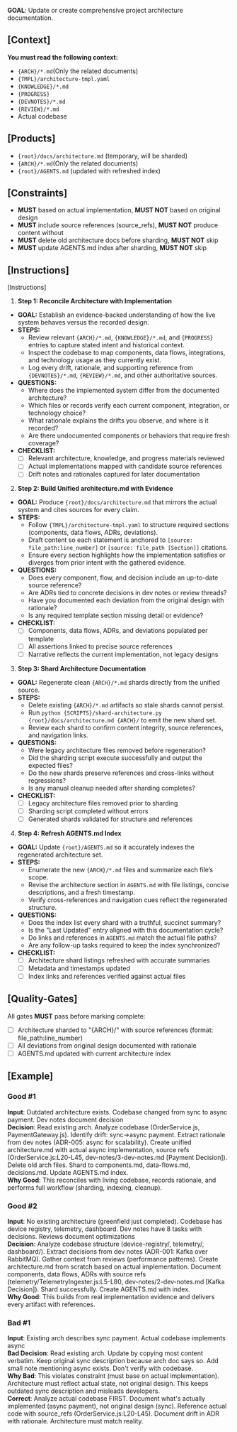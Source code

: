 **GOAL**: Update or create comprehensive project architecture documentation.

## [Context]
**You must read the following context:**
- `{ARCH}/*.md`(Only the related documents)
- `{TMPL}/architecture-tmpl.yaml`
- `{KNOWLEDGE}/*.md`
- `{PROGRESS}`
- `{DEVNOTES}/*.md`
- `{REVIEW}/*.md`
- Actual codebase

## [Products]
- `{root}/docs/architecture.md` (temporary, will be sharded)
- `{ARCH}/*.md`(Only the related documents)
- `{root}/AGENTS.md` (updated with refreshed index)

## [Constraints]
- **MUST** based on actual implementation, **MUST NOT** based on original design
- **MUST** include source references (source_refs), **MUST NOT** produce content without
- **MUST** delete old architecture docs before sharding, **MUST NOT** skip
- **MUST** update AGENTS.md index after sharding, **MUST NOT** skip

## [Instructions]
[Instructions]
1. **Step 1: Reconcile Architecture with Implementation**
- **GOAL:** Establish an evidence-backed understanding of how the live system behaves versus the recorded design.
- **STEPS:**
  - Review relevant `{ARCH}/*.md`, `{KNOWLEDGE}/*.md`, and `{PROGRESS}` entries to capture stated intent and historical context.
  - Inspect the codebase to map components, data flows, integrations, and technology usage as they currently exist.
  - Log every drift, rationale, and supporting reference from `{DEVNOTES}/*.md`, `{REVIEW}/*.md`, and other authoritative sources.
- **QUESTIONS:**
  - Where does the implemented system differ from the documented architecture?
  - Which files or records verify each current component, integration, or technology choice?
  - What rationale explains the drifts you observe, and where is it recorded?
  - Are there undocumented components or behaviors that require fresh coverage?
- **CHECKLIST:**
  - [ ] Relevant architecture, knowledge, and progress materials reviewed
  - [ ] Actual implementations mapped with candidate source references
  - [ ] Drift notes and rationales captured for later documentation

2. **Step 2: Build Unified architecture.md with Evidence**
- **GOAL:** Produce `{root}/docs/architecture.md` that mirrors the actual system and cites sources for every claim.
- **STEPS:**
  - Follow `{TMPL}/architecture-tmpl.yaml` to structure required sections (components, data flows, ADRs, deviations).
  - Draft content so each statement is anchored to `[source: file_path:line_number]` or `[source: file_path [Section]]` citations.
  - Ensure every section highlights how the implementation satisfies or diverges from prior intent with the gathered evidence.
- **QUESTIONS:**
  - Does every component, flow, and decision include an up-to-date source reference?
  - Are ADRs tied to concrete decisions in dev notes or review threads?
  - Have you documented each deviation from the original design with rationale?
  - Is any required template section missing detail or evidence?
- **CHECKLIST:**
  - [ ] Components, data flows, ADRs, and deviations populated per template
  - [ ] All assertions linked to precise source references
  - [ ] Narrative reflects the current implementation, not legacy designs

3. **Step 3: Shard Architecture Documentation**
- **GOAL:** Regenerate clean `{ARCH}/*.md` shards directly from the unified source.
- **STEPS:**
  - Delete existing `{ARCH}/*.md` artifacts so stale shards cannot persist.
  - Run `python {SCRIPTS}/shard-architecture.py {root}/docs/architecture.md {ARCH}/` to emit the new shard set.
  - Review each shard to confirm content integrity, source references, and navigation links.
- **QUESTIONS:**
  - Were legacy architecture files removed before regeneration?
  - Did the sharding script execute successfully and output the expected files?
  - Do the new shards preserve references and cross-links without regressions?
  - Is any manual cleanup needed after sharding completes?
- **CHECKLIST:**
  - [ ] Legacy architecture files removed prior to sharding
  - [ ] Sharding script completed without errors
  - [ ] Generated shards validated for structure and references

4. **Step 4: Refresh AGENTS.md Index**
- **GOAL:** Update `{root}/AGENTS.md` so it accurately indexes the regenerated architecture set.
- **STEPS:**
  - Enumerate the new `{ARCH}/*.md` files and summarize each file’s scope.
  - Revise the architecture section in `AGENTS.md` with file listings, concise descriptions, and a fresh timestamp.
  - Verify cross-references and navigation cues reflect the regenerated structure.
- **QUESTIONS:**
  - Does the index list every shard with a truthful, succinct summary?
  - Is the "Last Updated" entry aligned with this documentation cycle?
  - Do links and references in `AGENTS.md` match the actual file paths?
  - Are any follow-up tasks required to keep the index synchronized?
- **CHECKLIST:**
  - [ ] Architecture shard listings refreshed with accurate summaries
  - [ ] Metadata and timestamps updated
  - [ ] Index links and references verified against actual files

## [Quality-Gates]
All gates **MUST** pass before marking complete:
- [ ] Architecture sharded to "{ARCH}/" with source references (format: file_path:line_number)
- [ ] All deviations from original design documented with rationale
- [ ] AGENTS.md updated with current architecture index

## [Example]

### Good #1
**Input**: Outdated architecture exists. Codebase changed from sync to async payment. Dev notes document decision  
**Decision**: Read existing arch. Analyze codebase (OrderService.js, PaymentGateway.js). Identify drift: sync→async payment. Extract rationale from dev notes (ADR-005: async for scalability). Create unified architecture.md with actual async implementation, source refs (OrderService.js:L20-L45, dev-notes/3-dev-notes.md [Payment Decision]). Delete old arch files. Shard to components.md, data-flows.md, decisions.md. Update AGENTS.md index.  
**Why Good**: This reconciles with living codebase, records rationale, and performs full workflow (sharding, indexing, cleanup).

### Good #2
**Input**: No existing architecture (greenfield just completed). Codebase has device registry, telemetry, dashboard. Dev notes have 8 tasks with decisions. Reviews document optimizations  
**Decision**: Analyze codebase structure (device-registry/, telemetry/, dashboard/). Extract decisions from dev notes (ADR-001: Kafka over RabbitMQ). Gather context from reviews (performance patterns). Create architecture.md from scratch based on actual implementation. Document components, data flows, ADRs with source refs (telemetry/TelemetryIngester.js:L5-L80, dev-notes/2-dev-notes.md [Kafka Decision]). Shard successfully. Create AGENTS.md with index.  
**Why Good**: This builds from real implementation evidence and delivers every artifact with references.

### Bad #1
**Input**: Existing arch describes sync payment. Actual codebase implements async  
**Bad Decision**: Read existing arch. Update by copying most content verbatim. Keep original sync description because arch doc says so. Add small note mentioning async exists. Don't verify with codebase.  
**Why Bad**: This violates constraint (must base on actual implementation). Architecture must reflect actual state, not original design. This keeps outdated sync description and misleads developers.  
**Correct**: Analyze actual codebase FIRST. Document what's actually implemented (async payment), not original design (sync). Reference actual code with source_refs (OrderService.js:L20-L45). Document drift in ADR with rationale. Architecture must match reality.
